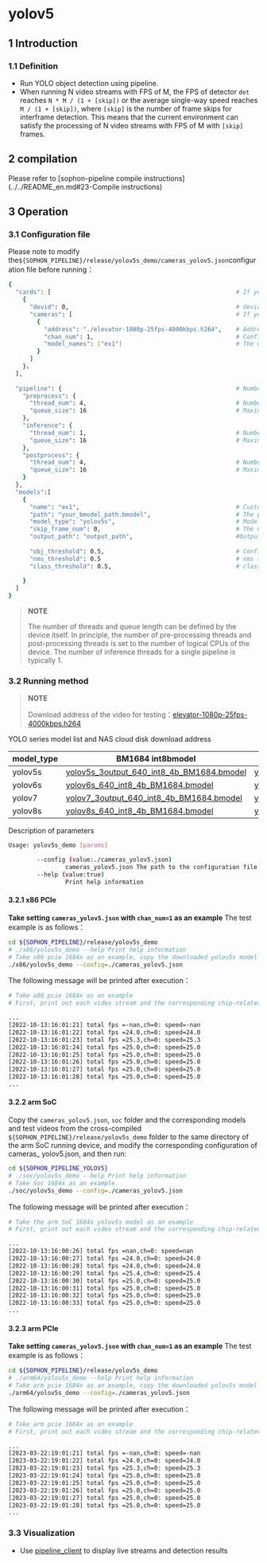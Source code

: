 # yolov5

## 1 Introduction

### 1.1 Definition

- Run YOLO object detection using pipeline.
- When running N video streams with FPS of M, the FPS of detector `det` reaches `N * M / (1 + [skip])` or the average single-way speed reaches `M / (1 + [skip])`, where `[skip]` is the number of frame skips for interframe detection. This means that the current environment can satisfy the processing of N video streams with FPS of M with `[skip]` frames.

## 2 compilation

Please refer to [sophon-pipeline compile instructions](../../README_en.md#23-Compile instructions)

## 3 Operation

### 3.1 Configuration file

Please note to modify the`${SOPHON_PIPELINE}/release/yolov5s_demo/cameras_yolov5.json`configuration file before running：

```bash
{
  "cards": [													# If you need to configure multiple devices, you can add multiple groups of 'devid' and 'cameras' information under 'cards'
    {
      "devid": 0,												# device id
      "cameras": [												# If you need to configure multiple video streams, you can add multiple sets of [address] and [chan_num] information in [cameras]. If multiple [addresses] or multiple [cards] are configured, the total number of video streams is the sum of all [chan_num] numbers
        {
          "address": "./elevator-1080p-25fps-4000kbps.h264",	# Address of the video stream to be tested, if it is a local file, only h264/h265 formats are supported
          "chan_num": 1,										# Configure the number of [chan_num] channels for the video stream with the content of [address] above. The default setting is 1, which will access 1 video stream with the above [address] content.
          "model_names": ["ex1"]								# The model name for testing this [address] video stream needs to be the same as the model custom name [name] within the [models] parameter below this configuration file, indicating the use of this model, with multiple model names separated by commas.
        }
      ]
    }，
  ],
  
  "pipeline": {													# Number of threads and queue length in pipeline
    "preprocess": {
      "thread_num": 4,											# Number of pre-processing threads
      "queue_size": 16											# Maximum length of pre-processing queue
    },
    "inference": {
      "thread_num": 1,											# Number of inference threads
      "queue_size": 16											# Maximum length of inference queue
    },
    "postprocess": {
      "thread_num": 4,											# Number of post-processing threads
      "queue_size": 16											# Maximum length of post-processing queue
    }
  },
  "models":[
    {
      "name": "ex1",											# Custom name of the model corresponding to [path]
      "path": "your_bmodel_path.bmodel",	        			# The path to the bmodel model corresponding to [name]. The model must be the same as the command line parameter [model_pose] to configure the model.
      "model_type": "yolov5s",									# Model type of the bmodel. It is necessary to choose the corresponding model_type according to the bmodel, otherwise the accuracy may be affected. Support yolov5, yolov6, yolov7, yolov8. This example provides: yolov5s, yolov6s yolov7, yolov8s. The default is yolov5s.
      "skip_frame_num": 0,										# The number of frames to be skipped for inter-frame detection. When set to 0, the program does not skip frames, when set to 1, the program does a model pipeline every 1 frames.
      "output_path": "output_path",                     		#Output address, only support rtsp, tcp format is protocol://ip:port/, for example rtsp://192.168.0.1:8554/test, tcp://172.28.1.1:5353. for rtsp push stream, the address is the address configured by rtsp server. For tcp, you need to open the port you configured.
      
      "obj_threshold": 0.5,										# Confidence threshold for the bmodel post-processing, corresponding to [path]
      "nms_threshold": 0.5										# nms threshold for the bmodel post-processing, corresponding to [path]
      "class_threshold": 0.5,									# class threshold for the bmodel post-processing, correspinding to [path]
      
    }
  ]
}
```

> **NOTE**  
> 
> The number of threads and queue length can be defined by the device itself. In principle, the number of pre-processing threads and post-processing threads is set to the number of logical CPUs of the device. The number of inference threads for a single pipeline is typically 1.

### 3.2 Running method

  > **NOTE**  
  >
  > Download address of the video for testing：[elevator-1080p-25fps-4000kbps.h264](http://disk-sophgo-vip.quickconnect.cn/sharing/7ExA940x2)

YOLO series model list and NAS cloud disk download address

| model_type | BM1684 int8bmodel                                            | BM1684X int8bmodel                                           | BM1684X fp16bmodel                                           |
| ---------- | ------------------------------------------------------------ | ------------------------------------------------------------ | ------------------------------------------------------------ |
| yolov5s    | [yolov5s_3output_640_int8_4b_BM1684.bmodel](http://disk-sophgo-vip.quickconnect.cn/sharing/HHAnuElhZ) | [yolov5s_3output_640_int8_4b_BM1684X.bmodel](http://disk-sophgo-vip.quickconnect.cn/sharing/DwrN8hY1F) | [yolov5s_3output_640_fp16_4b_BM1684X.bmodel](http://disk-sophgo-vip.quickconnect.cn/sharing/9Rchhp0rl) |
| yolov6s    | [yolov6s_640_int8_4b_BM1684.bmodel](http://disk-sophgo-vip.quickconnect.cn/sharing/lHh7Xc70U) | [yolov6s_640_int8_4b_BM1684X.bmodel](http://disk-sophgo-vip.quickconnect.cn/sharing/gtpPKFDSG) | [yolov6s_640_fp16_4b_BM1684X.bmodel](http://disk-sophgo-vip.quickconnect.cn/sharing/FsRFOU1Ng) |
| yolov7     | [yolov7_3output_640_int8_4b_BM1684.bmodel](http://disk-sophgo-vip.quickconnect.cn/sharing/RFT8S9b4Y) | [yolov7_3output_640_int8_4b_BM1684X.bmodel](http://disk-sophgo-vip.quickconnect.cn/sharing/CH139AIZF) | [yolov7_3output_640_fp16_4b_BM1684X.bmodel](http://disk-sophgo-vip.quickconnect.cn/sharing/CJ7ph33Ys) |
| yolov8s    | [yolov8s_640_int8_4b_BM1684.bmodel](http://disk-sophgo-vip.quickconnect.cn/sharing/LqcrsJzz6) | [yolov8s_640_int8_4b_BM1684X.bmodel](http://disk-sophgo-vip.quickconnect.cn/sharing/FdGTy4VEA) | [yolov8s_640_fp16_4b_BM1684X.bmodel](http://disk-sophgo-vip.quickconnect.cn/sharing/Tn1Jtev8e) |

Description of parameters

```bash
Usage: yolov5s_demo [params]

        --config (value:./cameras_yolov5.json)
                cameras_yolov5.json The path to the configuration file, the default path is ./cameras_yolov5.json.
        --help (value:true)
                Print help information
```

#### 3.2.1 x86 PCIe

**Take setting `cameras_yolov5.json` with `chan_num=1` as an example** The test example is as follows：

```bash
cd ${SOPHON_PIPELINE}/release/yolov5s_demo
# ./x86/yolov5s_demo --help Print help information
# Take x86 pcie 1684x as an example, copy the downloaded yolov5s model to ${SOPHON_PIPELINE}/release/yolov5s_demo directory and run it.
./x86/yolov5s_demo --config=./cameras_yolov5.json
```

The following message will be printed after execution：

```bash
# Take x86 pcie 1684x as an example
# First, print out each video stream and the corresponding chip-related information, and then print the total FPS of the 1-channel detector det and the speed information corresponding to the processing of the 0th video stream. The FPS and speed information are related to the hardware configuration of the current running device, it is normal for different devices to run different results, and it is normal for the FPS and speed information to fluctuate during the running procedure of the same device.

...
[2022-10-13:16:01:21] total fps =-nan,ch=0: speed=-nan
[2022-10-13:16:01:22] total fps =24.0,ch=0: speed=24.0
[2022-10-13:16:01:23] total fps =25.3,ch=0: speed=25.3
[2022-10-13:16:01:24] total fps =25.0,ch=0: speed=25.0
[2022-10-13:16:01:25] total fps =25.0,ch=0: speed=25.0
[2022-10-13:16:01:26] total fps =25.0,ch=0: speed=25.0
[2022-10-13:16:01:27] total fps =25.0,ch=0: speed=25.0
[2022-10-13:16:01:28] total fps =25.0,ch=0: speed=25.0
...
```

#### 3.2.2 arm SoC

Copy the `cameras_yolov5.json`, `soc` folder and the corresponding models and test videos from the cross-compiled `${SOPHON_PIPELINE}/release/yolov5s_demo` folder to the same directory of the arm SoC running device, and modify the corresponding configuration of cameras_ yolov5.json, and then run:

```bash
cd ${SOPHON_PIPELINE_YOLOV5}
# ./soc/yolov5s_demo --help Print help information
# Take Soc 1684x as an example.
./soc/yolov5s_demo --config=./cameras_yolov5.json 
```

The following message will be printed after execution：

```bash
# Take the arm SoC 1684x yolov5s model as an example
# First, print out each video stream and the corresponding chip-related information, and then print the total FPS of the 1-channel detector det and the speed information corresponding to the processing of the 0th video stream. The FPS and speed information are related to the hardware configuration of the current running device, it is normal for different devices to run different results, and it is normal for the FPS and speed information to fluctuate during the running procedure of the same device.

...
[2022-10-13:16:00:26] total fps =nan,ch=0: speed=nan
[2022-10-13:16:00:27] total fps =24.0,ch=0: speed=24.0
[2022-10-13:16:00:28] total fps =24.0,ch=0: speed=24.0
[2022-10-13:16:00:29] total fps =25.4,ch=0: speed=25.4
[2022-10-13:16:00:30] total fps =25.0,ch=0: speed=25.0
[2022-10-13:16:00:31] total fps =25.0,ch=0: speed=25.0
[2022-10-13:16:00:32] total fps =25.0,ch=0: speed=25.0
[2022-10-13:16:00:33] total fps =25.0,ch=0: speed=25.0
...
```

#### 3.2.3 arm PCIe

**Take setting `cameras_yolov5.json` with `chan_num=1` as an example** The test example is as follows：

```bash
cd ${SOPHON_PIPELINE}/release/yolov5s_demo
# ./arm64/yolov5s_demo --help Print help information
# Take arm pcie 1684x as an example, copy the downloaded yolov5s model to ${SOPHON_PIPELINE}/release/yolov5s_demo directory and run it.
./arm64/yolov5s_demo --config=./cameras_yolov5.json
```

The following message will be printed after execution：

```bash
# Take arm pcie 1684x as an example
# First, print out each video stream and the corresponding chip-related information, and then print the total FPS of the 1-channel detector det and the speed information corresponding to the processing of the 0th video stream. The FPS and speed information are related to the hardware configuration of the current running device, it is normal for different devices to run different results, and it is normal for the FPS and speed information to fluctuate during the running procedure of the same device.

...
[2023-03-22:19:01:21] total fps =-nan,ch=0: speed=-nan
[2023-03-22:19:01:22] total fps =24.0,ch=0: speed=24.0
[2023-03-22:19:01:23] total fps =25.3,ch=0: speed=25.3
[2023-03-22:19:01:24] total fps =25.0,ch=0: speed=25.0
[2023-03-22:19:01:25] total fps =25.0,ch=0: speed=25.0
[2023-03-22:19:01:26] total fps =25.0,ch=0: speed=25.0
[2023-03-22:19:01:27] total fps =25.0,ch=0: speed=25.0
[2023-03-22:19:01:28] total fps =25.0,ch=0: speed=25.0
...
```

### 3.3 Visualization

- Use [pipeline_client](./pipeline_client_visualization_en.md) to display live streams and detection results
